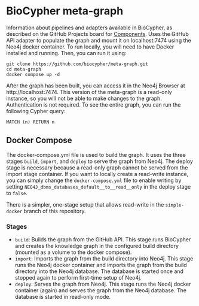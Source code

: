 # BioCypher meta-graph

Information about pipelines and adapters available in BioCypher, as described on
the GitHub Projects board for 
[Components](https://github.com/orgs/biocypher/projects/3). Uses the GitHub API
adapter to populate the graph and mount it on localhost:7474 using the Neo4j
docker container. To run locally, you will need to have Docker installed and
running. Then, you can run it using:

```
git clone https://github.com/biocypher/meta-graph.git
cd meta-graph
docker compose up -d
```

After the graph has been built, you can access it in the Neo4j Browser at
http://localhost:7474. This version of the meta-graph is a read-only instance,
so you will not be able to make changes to the graph. Authentication is not
required. To see the entire graph, you can run the following Cypher query:

```
MATCH (n) RETURN n
```

## Docker Compose

The docker-compose.yml file is used to build the graph. It uses the three stages
`build`, `import`, and `deploy` to serve the graph from Neo4j. The deploy stage
is necessary because a read-only graph cannot be served from the import stage
container. If you want to locally create a read-write instance, you can simply
change the `docker-compose.yml` file to enable writing by setting
`NEO4J_dbms_databases_default__to__read__only` in the deploy stage to `false`.

There is a simpler, one-stage setup that allows read-write in the 
`simple-docker` branch of this repository.

### Stages

- `build`: Builds the graph from the GitHub API. This stage runs BioCypher and
creates the knowledge graph in the configured build directory (mounted as a
volume to the docker compose).
- `import`: Imports the graph from the build directory into Neo4j. This stage
runs the Neo4j docker container and imports the graph from the build directory
into the Neo4j database. The database is started once and stopped again to
perform first-time setup of Neo4j.
- `deploy`: Serves the graph from Neo4j. This stage runs the Neo4j docker
container (again) and serves the graph from the Neo4j database. The database is
started in read-only mode.
